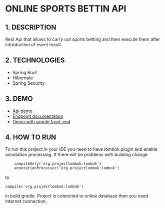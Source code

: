 # ONLINE SPORTS BETTIN API

## 1. DESCRIPTION

Rest Api that allows to carry out sports betting and then execute them after introduction of event result.

## 2. TECHNOLOGIES
- Spring Boot
- Hibernate
- Spring Security

## 3. DEMO

- [Api demo](https://online-sports-betting.herokuapp.com/users)
- [Endpoint documentation](https://online-sports-betting.herokuapp.com/swagger-ui.html)
- [Demo with simple front-end](https://osb-front.herokuapp.com)

## 4. HOW TO RUN

To run this project in your IDE you need to have lombok plugin and enable annotation processing. If there will be problems with building change 
```
    compileOnly('org.projectlombok:lombok')
    annotationProcessor('org.projectlombok:lombok')
```
to
```
compile('org.projectlombok:lombok')
```
in build.gradle. Project is cotencted to online database then you need Internet connection.



